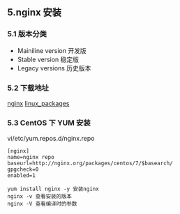 ## 5.nginx 安装

### 5.1 版本分类

* Mainiline version 开发版
* Stable version 稳定版
* Legacy versions 历史版本

### 5.2 下载地址

[nginx](http://nginx.org/en/download.html)
[linux_packages](http://nginx.org/en/linux_packages.html#stable)

### 5.3 CentOS 下 YUM 安装

vi/etc/yum.repos.d/nginx.repo

```
[nginx]
name=nginx repo
baseurl=http://nginx.org/packages/centos/7/$basearch/
gpgcheck=0
enabled=1
```

```
yum install nginx -y 安装nginx
nginx -v 查看安装的版本
nginx -V 查看编译时的参数
```
